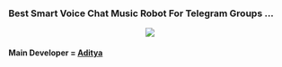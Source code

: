 ### Best Smart Voice Chat Music Robot For Telegram Groups ...


<p align="center"><a href="https://t.me/adityahalder"><img src="https://telegra.ph/file/4d6107c3ec7b105eb755c.png"></a></p>



#### Main Developer = [Aditya](https://t.me/AdityaHalder)
